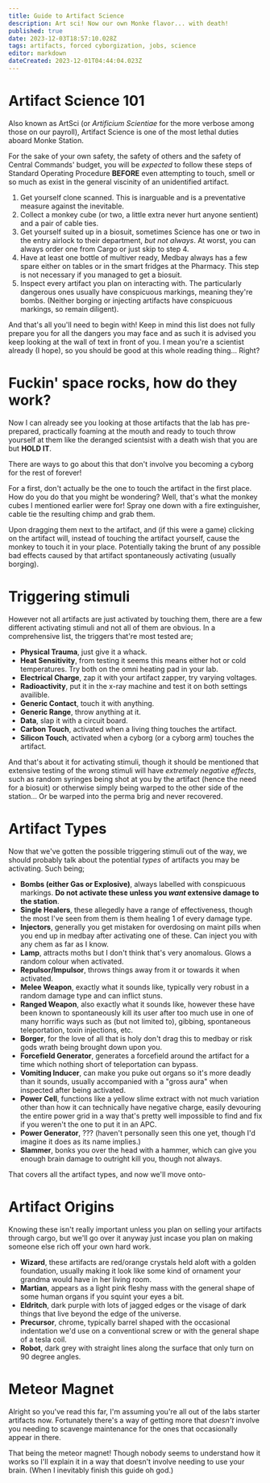 ```yaml
---
title: Guide to Artifact Science
description: Art sci! Now our own Monke flavor... with death!
published: true
date: 2023-12-03T18:57:10.028Z
tags: artifacts, forced cyborgization, jobs, science
editor: markdown
dateCreated: 2023-12-01T04:44:04.023Z
---
```


# Artifact Science 101

Also known as ArtSci (or *Artificium Scientiae* for the more verbose among those on our payroll), Artifact Science is one of the most lethal duties aboard Monke Station.

For the sake of your own safety, the safety of others and the safety of Central Commands' budget, you will be *expected* to follow these steps of Standard Operating Procedure **BEFORE** even attempting to touch, smell or so much as exist in the general viscinity of an unidentified artifact.

1. Get yourself clone scanned. This is inarguable and is a preventative measure against the inevitable.
1. Collect a monkey cube (or two, a little extra never hurt anyone sentient) and a pair of cable ties.
1. Get yourself suited up in a biosuit, sometimes Science has one or two in the entry airlock to their department, *but not always*. At worst, you can always order one from Cargo or just skip to step 4.
1. Have at least one bottle of multiver ready, Medbay always has a few spare either on tables or in the smart fridges at the Pharmacy. This step is not necessary if you managed to get a biosuit.
1. Inspect every artifact you plan on interacting with. The particularly dangerous ones usually have conspicuous markings, meaning they're bombs. (Neither borging or injecting artifacts have conspicuous markings, so remain diligent).

And that's all you'll need to begin with! Keep in mind this list does not fully prepare you for all the dangers you may face and as such it is advised you keep looking at the wall of text in front of you. I mean you're a scientist already (I hope), so you should be good at this whole reading thing... Right?
# Fuckin' space rocks, how do they work?
Now I can already see you looking at those artifacts that the lab has pre-prepared, practically foaming at the mouth and ready to touch throw yourself at them like the deranged scientsist with a death wish that you are but **HOLD IT**.

There are ways to go about this that don't involve you becoming a cyborg for the rest of forever!

For a first, don't actually be the one to touch the artifact in the first place. How do you do that you might be wondering? Well, that's what the monkey cubes I mentioned earlier were for! Spray one down with a fire extinguisher, cable tie the resulting chimp and grab them.

Upon dragging them next to the artifact, and (if this were a game) clicking on the artifact will, instead of touching the artifact yourself, cause the monkey to touch it in your place. Potentially taking the brunt of any possible bad effects caused by that artifact spontaneously activating (usually borging).

# Triggering stimuli
However not all artifacts are just activated by touching them, there are a few different activating stimuli and not all of them are obvious. In a comprehensive list, the triggers that're most tested are;

- **Physical Trauma**, just give it a whack.
- **Heat Sensitivity**, from testing it seems this means either hot or cold temperatures. Try both on the omni heating pad in your lab.
- **Electrical Charge**, zap it with your artifact zapper, try varying voltages.
- **Radioactivity**, put it in the x-ray machine and test it on both settings availible.
- **Generic Contact**, touch it with anything.
- **Generic Range**, throw anything at it.
- **Data**, slap it with a circuit board.
- **Carbon Touch**, activated when a living thing touches the artifact.
- **Silicon Touch**, activated when a cyborg (or a cyborg arm) touches the artifact.

And that's about it for activating stimuli, though it should be mentioned that extensive testing of the wrong stimuli will have *extremely negative effects*, such as random syringes being shot at you by the artifact (hence the need for a biosuit) or otherwise simply being warped to the other side of the station... Or be warped into the perma brig and never recovered.

# Artifact Types
Now that we've gotten the possible triggering stimuli out of the way, we should probably talk about the potential *types* of artifacts you may be activating. Such being;

- **Bombs (either Gas or Explosive)**, always labelled with conspicuous markings. **Do not activate these unless you _want_ extensive damage to the station**.
- **Single Healers**, these allegedly have a range of effectiveness, though the most I've seen from them is them healing 1 of every damage type.
- **Injectors**, generally you get mistaken for overdosing on maint pills when you end up in medbay after activating one of these. Can inject you with any chem as far as I know.
- **Lamp**, attracts moths but I don't think that's very anomalous. Glows a random colour when activated.
- **Repulsor/Impulsor**, throws things away from it or towards it when activated.
- **Melee Weapon**, exactly what it sounds like, typically very robust in a random damage type and can inflict stuns.
- **Ranged Weapon**, also exactly what it sounds like, however these have been known to spontaneously kill its user after too much use in one of many horrific ways such as (but not limited to), gibbing, spontaneous teleportation, toxin injections, etc.
- **Borger**, for the love of all that is holy don't drag this to medbay or risk gods wrath being brought down upon you.
- **Forcefield Generator**, generates a forcefield around the artifact for a time which nothing short of teleportation can bypass.
- **Vomiting Inducer**, can make you puke out organs so it's more deadly than it sounds, usually accompanied with a "gross aura" when inspected after being activated.
- **Power Cell**, functions like a yellow slime extract with not much variation other than how it can technically have negative charge, easily devouring the entire power grid in a way that's pretty well impossible to find and fix if you weren't the one to put it in an APC.
- **Power Generator**, ??? (haven't personally seen this one yet, though I'd imagine it does as its name implies.)
- **Slammer**, bonks you over the head with a hammer, which can give you enough brain damage to outright kill you, though not always.

That covers all the artifact types, and now we'll move onto-
# Artifact Origins
Knowing these isn't really important unless you plan on selling your artifacts through cargo, but we'll go over it anyway just incase you plan on making someone else rich off your own hard work.

- **Wizard**, these artifacts are red/orange crystals held aloft with a golden foundation, usually making it look like some kind of ornament your grandma would have in her living room.
- **Martian**, appears as a light pink fleshy mass with the general shape of some human organs if you squint your eyes a bit.
- **Eldritch**, dark purple with lots of jagged edges or the visage of dark things that live beyond the edge of the universe.
- **Precursor**, chrome, typically barrel shaped with the occasional indentation we'd use on a conventional screw or with the general shape of a tesla coil.
- **Robot**, dark grey with straight lines along the surface that only turn on 90 degree angles.

# Meteor Magnet
Alright so you've read this far, I'm assuming you're all out of the labs starter artifacts now. Fortunately there's a way of getting more that *doesn't* involve you needing to scavenge maintenance for the ones that occasionally appear in there.

That being the meteor magnet! Though nobody seems to understand how it works so I'll explain it in a way that doesn't involve needing to use your brain. (When I inevitably finish this guide oh god.)